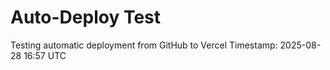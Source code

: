# Auto-Deploy Test
Testing automatic deployment from GitHub to Vercel
Timestamp: 2025-08-28 16:57 UTC